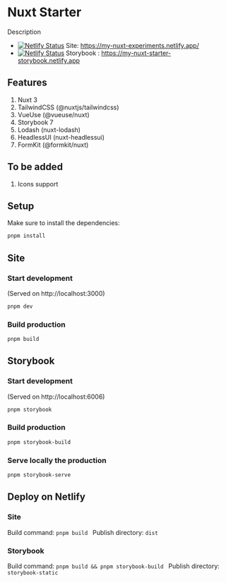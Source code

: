 # Nuxt Starter

Description

- [![Netlify Status](https://api.netlify.com/api/v1/badges/4360c956-7cd2-44f1-aad8-33088c8d3637/deploy-status)](https://app.netlify.com/sites/my-nuxt-experiments/deploys) Site: https://my-nuxt-experiments.netlify.app/
- [![Netlify Status](https://api.netlify.com/api/v1/badges/4613b090-beaf-46a6-849d-bee5a39deeb9/deploy-status)](https://app.netlify.com/sites/my-nuxt-starter-storybook/deploys) Storybook : https://my-nuxt-starter-storybook.netlify.app

## Features

1. Nuxt 3
2. TailwindCSS (@nuxtjs/tailwindcss)
3. VueUse (@vueuse/nuxt)
4. Storybook 7
5. Lodash (nuxt-lodash)
6. HeadlessUI (nuxt-headlessui)
7. FormKit (@formkit/nuxt)

## To be added

1. Icons support

## Setup

Make sure to install the dependencies:

```bash
pnpm install
```

## Site

### Start development

(Served on http://localhost:3000)

```bash
pnpm dev
```

### Build production

```bash
pnpm build
```

## Storybook

### Start development

(Served on http://localhost:6006)

```bash
pnpm storybook
```

### Build production

```bash
pnpm storybook-build
```

### Serve locally the production

```bash
pnpm storybook-serve
```

## Deploy on Netlify

### Site

Build command: `pnpm build
`
Publish directory: `dist
`

### Storybook

Build command: `pnpm build && pnpm storybook-build
`
Publish directory: `storybook-static
`
